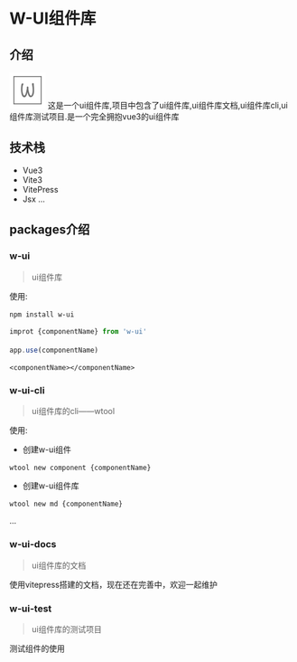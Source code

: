 # W-UI组件库

## 介绍
![logo](./logo.svg)
这是一个ui组件库,项目中包含了ui组件库,ui组件库文档,ui组件库cli,ui组件库测试项目.是一个完全拥抱vue3的ui组件库

## 技术栈
+ Vue3
+ Vite3
+ VitePress
+ Jsx
...

## packages介绍

### w-ui

> ui组件库

使用:

```shell
npm install w-ui
```

```js
improt {componentName} from 'w-ui'

app.use(componentName)
```

```vue
<componentName></componentName>
```


### w-ui-cli

> ui组件库的cli——wtool

使用:
+ 创建w-ui组件

```shell
wtool new component {componentName}
```

+ 创建w-ui组件库

```shell
wtool new md {componentName}
```
...

### w-ui-docs

> ui组件库的文档

使用vitepress搭建的文档，现在还在完善中，欢迎一起维护

### w-ui-test

> ui组件库的测试项目

测试组件的使用